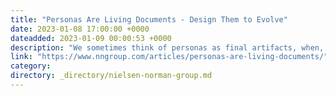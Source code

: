 ```yaml
---
title: "Personas Are Living Documents - Design Them to Evolve"
date: 2023-01-08 17:00:00 +0000
dateadded: 2023-01-09 00:00:53 +0000
description: "We sometimes think of personas as final artifacts, when, in reality, personas are merely a representation of data, and data can change. An artifact that is too polished or difficult to update may result in an outdated and unused persona."
link: "https://www.nngroup.com/articles/personas-are-living-documents/"
category:
directory: _directory/nielsen-norman-group.md
---
```

